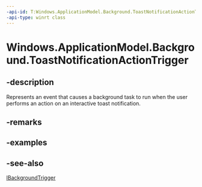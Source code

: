 ```yaml
---
-api-id: T:Windows.ApplicationModel.Background.ToastNotificationActionTrigger
-api-type: winrt class
---
```


<!-- Class syntax.
public class ToastNotificationActionTrigger : Windows.ApplicationModel.Background.IBackgroundTrigger
-->

# Windows.ApplicationModel.Background.ToastNotificationActionTrigger

## -description
Represents an event that causes a background task to run when the user performs an action on an interactive toast notification.

## -remarks

## -examples

## -see-also
[IBackgroundTrigger](ibackgroundtrigger.md)